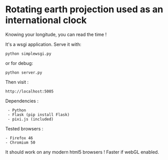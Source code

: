 # Rotating earth projection used as an international clock


Knowing your longitude, you can read the time !

It's a wsgi application. Serve it with:

    python simplewsgi.py

or for debug:

    python server.py

Then visit :

    http://localhost:5005

Dependencies :

     - Python
     - Flask (pip install Flask)
     - pixi.js (included)


Tested browsers :

    - Firefox 46
    - Chromium 50

It should work on any modern html5 browsers !
Faster if webGL enabled.
